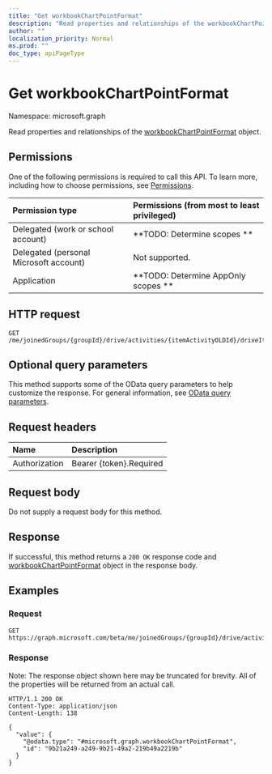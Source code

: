 ```yaml
---
title: "Get workbookChartPointFormat"
description: "Read properties and relationships of the workbookChartPointFormat object."
author: ""
localization_priority: Normal
ms.prod: ""
doc_type: apiPageType
---
```


# Get workbookChartPointFormat

Namespace: microsoft.graph

Read properties and relationships of the [workbookChartPointFormat](../resources/workbookchartpointformat.md) object.

## Permissions
One of the following permissions is required to call this API. To learn more, including how to choose permissions, see [Permissions](/concepts/permissions-reference.md).

|Permission type|Permissions (from most to least privileged)|
|:---|:---|
|Delegated (work or school account)|**TODO: Determine scopes **|
|Delegated (personal Microsoft account)|Not supported.|
|Application|**TODO: Determine AppOnly scopes **|

## HTTP request
<!-- {
  "blockType": "ignored"
}
-->
``` http
GET /me/joinedGroups/{groupId}/drive/activities/{itemActivityOLDId}/driveItem/workbook/names/{workbookNamedItemId}/worksheet/charts/{workbookChartId}/series/{workbookChartSeriesId}/points/{workbookChartPointId}/format
```

## Optional query parameters
This method supports some of the OData query parameters to help customize the response. For general information, see [OData query parameters](/graph/query-parameters).

## Request headers
|Name|Description|
|:---|:---|
|Authorization|Bearer {token}.Required|

## Request body
Do not supply a request body for this method.

## Response
If successful, this method returns a `200 OK` response code and [workbookChartPointFormat](../resources/workbookchartpointformat.md) object in the response body.

## Examples

### Request
<!-- {
  "blockType": "request",
  "name": "get_workbookchartpointformat"
}
-->
``` http
GET https://graph.microsoft.com/beta/me/joinedGroups/{groupId}/drive/activities/{itemActivityOLDId}/driveItem/workbook/names/{workbookNamedItemId}/worksheet/charts/{workbookChartId}/series/{workbookChartSeriesId}/points/{workbookChartPointId}/format
```

### Response
Note: The response object shown here may be truncated for brevity. All of the properties will be returned from an actual call.
<!-- {
  "blockType": "response",
  "truncated": true,
  "@odata.type": "microsoft.graph.workbookChartPointFormat"
}
-->
``` http
HTTP/1.1 200 OK
Content-Type: application/json
Content-Length: 138

{
  "value": {
    "@odata.type": "#microsoft.graph.workbookChartPointFormat",
    "id": "9b21a249-a249-9b21-49a2-219b49a2219b"
  }
}
```

